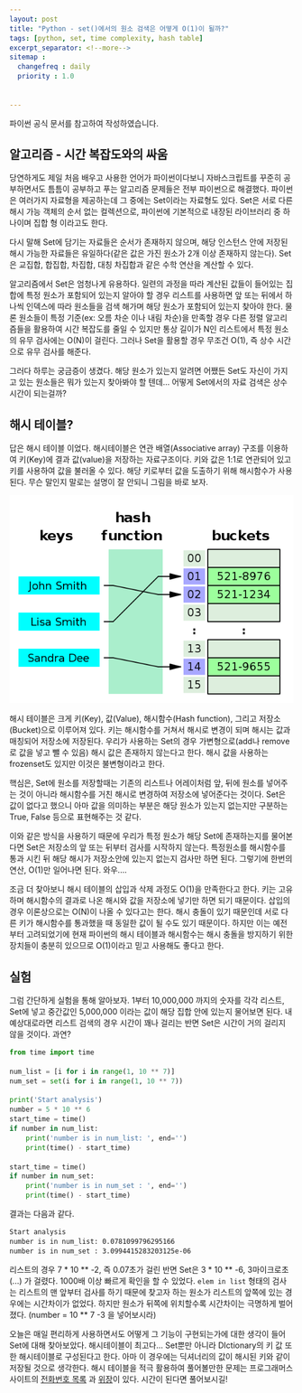 ```yaml
---
layout: post
title: "Python - set()에서의 원소 검색은 어떻게 O(1)이 될까?"
tags: [python, set, time complexity, hash table]
excerpt_separator: <!--more-->
sitemap :
  changefreq : daily
  priority : 1.0


---
```




파이썬 공식 문서를 참고하여 작성하였습니다.

## 알고리즘 - 시간 복잡도와의 싸움

당연하게도 제일 처음 배우고 사용한 언어가 파이썬이다보니 자바스크립트를 꾸준히 공부하면서도 틈틈이 공부하고 푸는 알고리즘 문제들은 전부 파이썬으로 해결했다. 파이썬은 여러가지 자료형을 제공하는데 그 중에는 Set이라는 자료형도 있다.  Set은 서로 다른 해시 가능 객체의 순서 없는 컬렉션으로, 파이썬에 기본적으로 내장된 라이브러리 중 하나이며 집합 형 이라고도 한다. 

<!--more-->

다시 말해 Set에 담기는 자료들은 순서가 존재하지 않으며, 해당 인스턴스 안에 저장된 해시 가능한 자료들은 유일하다(같은 값은 가진 원소가 2개 이상 존재하지 않는다). Set은 교집합, 합집합, 차집합, 대칭 차집합과 같은 수학 연산을 계산할 수 있다.

알고리즘에서 Set은 엄청나게 유용하다. 일련의 과정을 따라 계산된 값들이 들어있는 집합에 특정 원소가 포함되어 있는지 알아야 할 경우 리스트를 사용하면 앞 또는 뒤에서 하나씩 인덱스에 따라 원소들을 검색 해가며 해당 원소가 포함되어 있는지 찾아야 한다. 물론 원소들이 특정 기준(ex: 오름 차순 이나 내림 차순)을 만족할 경우 다른 정렬 알고리즘들을 활용하여 시간 복잡도를 줄일 수 있지만 통상 길이가 N인 리스트에서 특정 원소의 유무 검사에는 O(N)이 걸린다. 그러나 Set을 활용할 경우 무조건 O(1), 즉 상수 시간으로 유무 검사를 해준다. 

그러다 하루는 궁금증이 생겼다. 해당 원소가 있는지 알려면 어쨌든 Set도 자신이 가지고 있는 원소들은 뭐가 있는지 찾아봐야 할 텐데... 어떻게 Set에서의 자료 검색은 상수시간이 되는걸까?

## 해시 테이블?

답은 해시 테이블 이었다. 해시테이블은 연관 배열(Associative array) 구조를 이용하여 키(Key)에 결과 값(value)을 저장하는 자료구조이다. 키와 값은 1:1로 연관되어 있고 키를 사용하여 값을 불러올 수 있다. 해당 키로부터 값을 도출하기 위해 해시함수가 사용된다. 무슨 말인지 말로는 설명이 잘 안되니 그림을 바로 보자.

![img.png](/assets/img/posts/2020-11-28-set-in-python/1iHTnDFd3sR5FqjHD1FDu9A.png)

 해시 테이블은 크게 키(Key), 값(Value), 해시함수(Hash function), 그리고 저장소(Bucket)으로 이루어져 있다. 키는 해시함수를 거쳐서 해시로 변경이 되며 해시는 값과 매칭되어 저장소에 저장된다. 우리가 사용하는 Set의 경우 가변형으로(add나 remove로 값을 넣고 뺄 수 있음) 해시 값은 존재하지 않는다고 한다. 해시 값을 사용하는 frozenset도 있지만 이것은 불변형이라고 한다. 

핵심은,  Set에 원소를 저장할때는 기존의 리스트나 어레이처럼 앞, 뒤에 원소를 넣어주는 것이 아니라  해시함수를 거친 해시로 변경하여 저장소에 넣어준다는 것이다. Set은 값이 없다고 했으니 아마 값을 의미하는 부분은 해당 원소가 있는지 없는지만 구분하는 True, False  등으로 표현해주는 것 같다. 

이와 같은 방식을 사용하기 때문에 우리가 특정 원소가 해당 Set에 존재하는지를 물어본다면 Set은 저장소의 앞 또는 뒤부터 검사를 시작하지 않는다. 특정원소를 해시함수를 통과 시킨 뒤 해당 해시가 저장소안에 있는지 없는지 검사만 하면 된다. 그렇기에 한번의 연산, O(1)만 일어나면 된다. 와우....

조금 더 찾아보니 해시 테이블의 삽입과 삭제 과정도 O(1)을 만족한다고 한다. 키는 고유하며 해시함수의 결과로 나온 해시와 값을 저장소에 넣기만 하면 되기 때문이다. 삽입의 경우 이론상으로는 O(N)이 나올 수 있다고는 한다. 해시 충돌이 있기 때문인데 서로 다른 키가 해시함수를 통과했을 때 동일한 값이 될 수도 있기 때문이다. 하지만 이는 예전부터 고려되었기에 현재 파이썬의 해시 테이블과 해시함수는 해시 충돌을 방지하기 위한 장치들이 충분히 있으므로 O(1)이라고 믿고 사용해도 좋다고 한다.

## 실험

그럼 간단하게 실험을 통해 알아보자. 1부터 10,000,000 까지의 숫자를 각각 리스트, Set에 넣고 중간값인 5,000,000 이라는 값이 해당 집합 안에 있는지 물어보면 된다. 내 예상대로라면 리스트 검색의 경우 시간이 꽤나 걸리는 반면 Set은 시간이 거의 걸리지 않을 것이다. 과연?

```python
from time import time

num_list = [i for i in range(1, 10 ** 7)]
num_set = set(i for i in range(1, 10 ** 7))

print('Start analysis')
number = 5 * 10 ** 6
start_time = time()
if number in num_list:
    print('number is in num_list: ', end='')
    print(time() - start_time)

start_time = time()
if number in num_set:
    print('number is in num_set : ', end='')
    print(time() - start_time)
```

결과는 다음과 같다.

```bash
Start analysis
number is in num_list: 0.0781099796295166
number is in num_set : 3.0994415283203125e-06
```

리스트의 경우 7 * 10 ** -2, 즉 0.07초가 걸린 반면 Set은 3 * 10 ** -6, 3마이크로초(...) 가 걸렸다. 1000배 이상 빠르게 확인을 할 수 있었다. `elem in list` 형태의 검사는 리스트의 맨 앞부터 검사를 하기 때문에 찾고자 하는 원소가 리스트의 앞쪽에 있는 경우에는 시간차이가 없었다. 하지만 원소가 뒤쪽에 위치할수록 시간차이는 극명하게 벌어졌다. (number = 10 ** 7 -3 을 넣어보시라) 

오늘은 매일 편리하게 사용하면서도 어떻게 그 기능이 구현되는가에 대한 생각이 들어 Set에 대해 찾아보았다. 해시테이블이 최고다...  Set뿐만 아니라 DIctionary의 키 값 또한 해시테이블로 구성된다고 한다. 아마 이 경우에는 딕셔너리의 값이 해시된 키와 같이 저장될 것으로 생각한다. 해시 테이블을 적극 활용하여 풀어볼만한 문제는 프로그래머스 사이트의 [전화번호 목록](https://programmers.co.kr/learn/courses/30/lessons/42577) 과 [위장](https://programmers.co.kr/learn/courses/30/lessons/42578)이 있다. 시간이 된다면 풀어보시길!